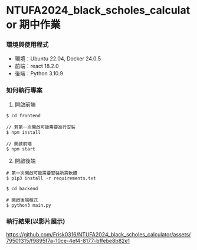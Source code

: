 # NTUFA2024_black_scholes_calculator 期中作業

### 環境與使用程式

* 環境：Ubuntu 22.04, Docker 24.0.5
* 前端：react 18.2.0
* 後端：Python 3.10.9

### 如何執行專案

1. 開啟前端

```
$ cd frontend

// 若第一次開啟可能需要進行安裝
$ npm install

// 開啟前端
$ npm start
```

2. 開啟後端

```
# 第一次開啟可能需要安裝所需軟體
$ pip3 install -r requirements.txt

$ cd backend 

# 開啟後端程式
$ python3 main.py
```

### 執行結果(以影片展示)

https://github.com/Frisk0316/NTUFA2024_black_scholes_calculator/assets/79501315/f9895f7a-10ce-4ef4-8177-bffebe8b82e1


